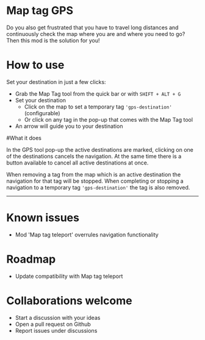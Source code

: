 # Map tag GPS

Do you also get frustrated that you have to travel long distances and continuously check the map where you are and where you need to go? Then this mod is the solution for you!

# How to use

Set your destination in just a few clicks:

-   Grab the Map Tag tool from the quick bar or with `SHIFT + ALT + G`
-   Set your destination
    -   Click on the map to set a temporary tag `'gps-destination'` (configurable)
    -   Or click on any tag in the pop-up that comes with the Map Tag tool
-   An arrow will guide you to your destination

#What it does

In the GPS tool pop-up the active destinations are marked, clicking on one of the destinations cancels the navigation. At the same time there is a button available to cancel all active destinations at once.

When removing a tag from the map which is an active destination the navigation for that tag will be stopped. When completing or stopping a navigation to a temporary tag `'gps-destination'` the tag is also removed.

---

# Known issues

-   Mod 'Map tag teleport' overrules navigation functionality

# Roadmap

-   Update compatibility with Map tag teleport

# Collaborations welcome

-   Start a discussion with your ideas
-   Open a pull request on Github
-   Report issues under discussions
